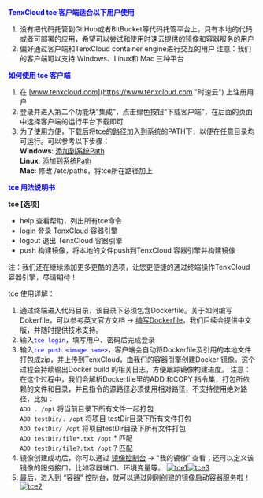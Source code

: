 **<span style="color: #0000ff;">TenxCloud tce 客户端适合以下用户使用</span>**
 1. 没有把代码托管到GitHub或者BitBucket等代码托管平台上，只有本地的代码或者可部署的应用，希望可以尝试和使用时速云提供的镜像和容器服务的用户
 2. 偏好通过客户端和TenxCloud container engine进行交互的用户
 注意：我们的客户端可以支持 Windows、Linux和 Mac 三种平台

<span style="color: #0000ff;">**如何使用 tce 客户端**</span>
1.   在 [www.tenxcloud.com](https://www.tenxcloud.com "时速云") 上注册用户
2.   登录并进入第二个功能块“集成”，点击绿色按钮“下载客户端”，在后面的页面中选择客户端的运行平台下载即可
3.   为了使用方便，下载后将tce的路径加入到系统的PATH下，以便在任意目录均可运行。可以参考以下步骤：</br>
 **Windows**: [添加到系统Path](http://jingyan.baidu.com/article/db55b6099d1e0d4ba30a2fc0.html)</br>
 **Linux**:  [添加到系统Path](http://zhidao.baidu.com/link?url=psqItfkdfNFruHE9WS-phqcjqyYyyzOPHbvIquTCib_EdSTRz1Xpp4BYs0zsBxYh8yZvE-w33BdKxLKEV9nyqK)</br>
 **Mac**:  修改 /etc/paths，将tce所在路径加上

<span style="color: #0000ff;">**tce 用法说明书**</span>

 **tce [选项]**<br/>
*   help    查看帮助，列出所有tce命令<br/>
*   login   登录 TenxCloud 容器引擎<br/>
*   logout  退出 TenxCloud 容器引擎<br/>
*   push    构建镜像，将本地的文件push到TenxCloud
 容器引擎并构建镜像

注：我们还在继续添加更多更酷的选项，让您更便捷的通过终端操作TenxCloud 容器引擎，尽请期待！

tce 使用详解：
 1. 通过终端进入代码目录，该目录下必须包含Dockerfile。关于如何编写Dokerfile，可以参考英文官方文档 -> [编写Dockerfile](http://docs.docker.com/reference/builder/)，我们后续会提供中文版，并随时提供技术支持。
 2. 输入<span style="color: #0000ff;">`tce login`</span>，填写用户、密码后完成登录
 3. 输入<span style="color: #0000ff;">`tce push <image name>`</span>，客户端会自动将Dockerfile及引用的本地文件打包成zip，并上传到TenxCloud，由我们的容器引擎创建Docker 镜像。这个过程会持续输出Docker build 的相关日志，方便跟踪镜像构建进度。
 注意：在这个过程中，我们会解析Dockerfile里的ADD 和COPY 指令集，打包所依赖的文件和目录，并且指令的源路径必须使用相对路径，不支持使用绝对路径，比如：<br/>
 `ADD . /opt` 将当前目录下所有文件一起打包<br/>
 `ADD testDir/. /opt` 将项目 testDir目录下所有文件打包<br/>
 `ADD testDir/ /opt` 将项目testDir目录下所有文件打包<br/>
 `ADD testDir/file*.txt /opt` * 匹配<br/>
 `ADD testDir/file?.txt /opt` ? 匹配
 4. 镜像创建成功后，你可以通过
 [镜像控制台](https://www.tenxcloud.com/console/docker-registry) -> “我的镜像” 查看；还可以定义该镜像的服务接口，比如容器端口、环境变量等。
[![tce1](http://wordpress-zpvaz.tenxcloud.net:48126/wp-content/uploads/2015/05/tce11.png)](http://wordpress-zpvaz.tenxcloud.net:48126/wp-content/uploads/2015/05/tce31.png)[![tce3](http://wordpress-zpvaz.tenxcloud.net:48126/wp-content/uploads/2015/05/tce32.png)](http://wordpress-zpvaz.tenxcloud.net:48126/wp-content/uploads/2015/05/tce32.png)
 5. 最后，进入到 “容器”
 控制台，就可以通过刚刚创建的镜像启动容器服务啦！
[![tce2](http://wordpress-zpvaz.tenxcloud.net:48126/wp-content/uploads/2015/05/tce21.png)](http://wordpress-zpvaz.tenxcloud.net:48126/wp-content/uploads/2015/05/tce21.png)
